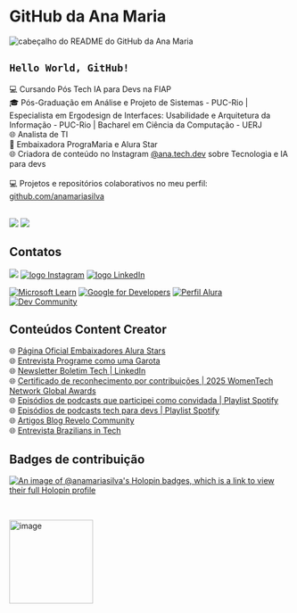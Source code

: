 # GitHub da Ana Maria

![cabeçalho do README do GitHub da Ana Maria](https://www.anamaria.dev.br/github/capa-readme-github.png)

## <code>Hello World, GitHub!</code>

:computer: Cursando Pós Tech IA para Devs na FIAP <br>
:mortar_board: Pós-Graduação em Análise e Projeto de Sistemas - PUC-Rio | Especialista em Ergodesign de Interfaces: Usabilidade e Arquitetura da Informação - PUC-Rio | Bacharel em Ciência da Computação - UERJ<br>
:globe_with_meridians: Analista de TI <br>
:blue_heart: Embaixadora PrograMaria e Alura Star <br>
:globe_with_meridians: Criadora de conteúdo no Instagram <a href="https://www.instagram.com/ana.tech.dev/">@ana.tech.dev</a> sobre Tecnologia e IA para devs <br>
<br>
:computer: Projetos e repositórios colaborativos no meu perfil: [github.com/anamariasilva](https://github.com/anamariasilva)

<br>
<a href="https://www.anamariasilva.com.br"><img src="https://img.shields.io/static/v1?label=Site&message=www.anamariasilva.com.br&logo=website&logoColor=white&color=blue&style=for-the-badge"/></a> <a href="https://www.anamaria.dev.br"><img src="https://img.shields.io/static/v1?label=Portfolio&message=www.anamaria.dev.br&logo=website&logoColor=white&color=blue&style=for-the-badge"/></a> 

## Contatos

<a href="mailto:contato@anamaria.dev.br"><img src="https://img.shields.io/static/v1?label=E-mail&message=contato@anamaria.dev.br&logo=mail&logoColor=white&color=blue&style=for-the-badge"/></a> 
<a href="https://www.instagram.com/ana.tech.dev/"><img alt="logo Instagram" src="https://img.shields.io/badge/Instagram-%23E4405F.svg?style=for-the-badge&logo=Instagram&logoColor=white&color=blue"/></a> 
<a href="https://www.linkedin.com/in/anamariasilva"><img alt="logo LinkedIn" src="https://img.shields.io/badge/Linkedin-%23E4405F.svg?style=for-the-badge&logo=LinkedIn&logoColor=white&color=blue"/></a> 

<a href="https://docs.microsoft.com/pt-br/users/anamariasilva/"><img alt="Microsoft Learn" src="https://img.shields.io/badge/Microsoft-258ffa?style=for-the-badge&logo=microsoft&logoColor=white"/></a>
<a href="https://g.dev/anamariasilva"><img alt="Google for Developers" src="https://img.shields.io/badge/Google for Developers-%23E4405F.svg?style=for-the-badge&logo=google&logoColor=white&color=blue"/></a> 
<a href="https://cursos.alura.com.br/user/anamariasilva"><img alt="Perfil Alura" src="https://img.shields.io/badge/Perfil Alura-%23E4405F.svg?style=for-the-badge&logoColor=white&color=blue"/></a> 
<a href="https://dev.to/anamaria"><img alt="Dev Community" src="https://img.shields.io/badge/dev.to-0A0A0A.svg?style=for-the-badge&logo=devdotto&logoColor=white"/></a> 

## Conteúdos Content Creator

:globe_with_meridians: [Página Oficial Embaixadores Alura Stars](https://www.alura.com.br/stars) <br>
:globe_with_meridians: [Entrevista Programe como uma Garota](https://programecomoumagarota.com/mulheres-que-inspiram-ana-maria/) <br>
:globe_with_meridians: [Newsletter Boletim Tech | LinkedIn](https://www.linkedin.com/pulse/bolha-estourou-como-ingressar-na-carreira-de-dev-em-ackec?trk=news-guest_share-article) <br>
:globe_with_meridians: [Certificado de reconhecimento por contribuições | 2025 WomenTech Network Global Awards](https://www.womentech.net/certificate-nominated/Ana%20Maria/Silva?_se=Y29udGF0b0BhbmFtYXJpYS5kZXYuYnI%3D) <br>
:globe_with_meridians: [Episódios de podcasts que participei como convidada | Playlist Spotify](https://open.spotify.com/playlist/2ccnya2Ld9qk74r4rxRxXj) <br>
:globe_with_meridians: [Episódios de podcasts tech para devs | Playlist Spotify](https://open.spotify.com/playlist/2grGG2vgZOOE0RjuWVV5iv?si=7uR86uv2S_aOOJ2bO0aygA&dl_branch=1&nd=1) <br>
:globe_with_meridians: [Artigos Blog Revelo Community](https://community.revelo.com/author/ana) <br>
:globe_with_meridians: [Entrevista Brazilians in Tech](https://www.braziliansintech.com/elas)

## Badges de contribuição

[![An image of @anamariasilva's Holopin badges, which is a link to view their full Holopin profile](https://holopin.me/anamariasilva)](https://holopin.io/@anamariasilva)

<br>

<a href="https://www.credly.com/badges/5fc99802-4273-453d-bbfb-9f03e4e0d70c"><img width="150" height="150" alt="image" src="https://github.com/user-attachments/assets/44c0b49f-5574-40fa-9fb1-4140dff52847" /></a> 
